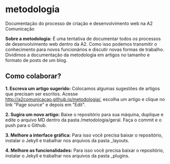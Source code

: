 metodologia
===========

Documentação do processo de criação e desenvolvimento web na A2 Comunicação

**Sobre a metodologia:** É uma tentativa de documentar todos os processos de desenvolvimento web dentro da A2. Como isso podemos transmitir o conhecimento para novos funcionários e discutir novas formas de trabalho. Dividimos a documentação da metodologia em artigos no tamanho e formato de posts de um blog.

## Como colaborar? 

**1. Escreva um artigo sugerido:** Colocamos algumas sugestões de artigos que precisam ser escritos. Acesse http://a2comunicacao.github.io/metodologia/, escolha um artigo e clique no link "Page source" e depois em "Edit".

**2. Sugira um novo artigo:**  Baixe o repositório para sua máquina, duplique e edite o arquivo MD dentro da pasta /metodologia/geral. Faça o commit e o push para o Github.

**3. Melhore a interface gráfica:** Para isso você precisa baixar o repositório, instalar o Jekyll e trabalhar nos arquivos da pasta _layouts.

**4. Melhore as funcionalidades:** Para isso você precisa baixar o repositório, instalar o Jekyll e trabalhar nos arquivos da pasta _plugins.
